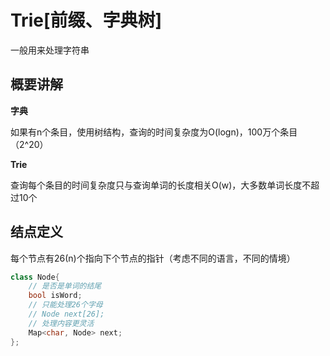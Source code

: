 # Trie[前缀、字典树]
一般用来处理字符串

## 概要讲解
**字典**

如果有n个条目，使用树结构，查询的时间复杂度为O(logn)，100万个条目（2^20）

**Trie**

查询每个条目的时间复杂度只与查询单词的长度相关O(w)，大多数单词长度不超过10个

## 结点定义
每个节点有26(n)个指向下个节点的指针（考虑不同的语言，不同的情境）
``` c++
class Node{
    // 是否是单词的结尾
    bool isWord;
    // 只能处理26个字母
    // Node next[26];
    // 处理内容更灵活
    Map<char, Node> next;
};
```